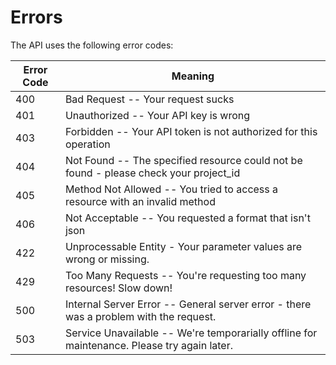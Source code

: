 # Errors

The API uses the following error codes:


Error Code | Meaning
---------- | -------
400 | Bad Request -- Your request sucks
401 | Unauthorized -- Your API key is wrong
403 | Forbidden -- Your API token is not authorized for this operation
404 | Not Found -- The specified resource could not be found - please check your project_id
405 | Method Not Allowed -- You tried to access a resource with an invalid method
406 | Not Acceptable -- You requested a format that isn't json
422 | Unprocessable Entity - Your parameter values are wrong or missing.
429 | Too Many Requests -- You're requesting too many resources! Slow down!
500 | Internal Server Error -- General server error - there was a problem with the request.
503 | Service Unavailable -- We're temporarially offline for maintenance. Please try again later.
